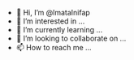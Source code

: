 - 👋 Hi, I’m @lmataInifap
- 👀 I’m interested in ...
- 🌱 I’m currently learning ...
- 💞️ I’m looking to collaborate on ...
- 📫 How to reach me ...

<!---
lmataInifap/lmataInifap is a ✨ special ✨ repository because its `README.md` (this file) appears on your GitHub profile.
You can click the Preview link to take a look at your changes.
--->
